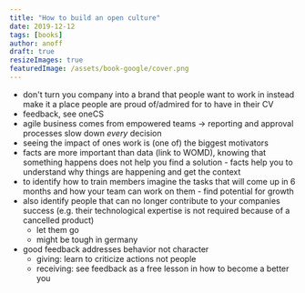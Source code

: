 ```yaml
---
title: "How to build an open culture"
date: 2019-12-12
tags: [books]
author: anoff
draft: true
resizeImages: true
featuredImage: /assets/book-google/cover.png
---
```



- don't turn you company into a brand that people want to work in instead make it a place people are proud of/admired for to have in their CV
- feedback, see oneCS
- agile business comes from empowered teams -> reporting and approval processes slow down *every* decision
- seeing the impact of ones work is (one of) the biggest motivators
- facts are more important than data (link to WOMD), knowing that something happens does not help you find a solution - facts help you to understand why things are happening and get the context
- to identify how to train members imagine the tasks that will come up in 6 months and how your team can work on them - find potential for growth
- also identify people that can no longer contribute to your companies success (e.g. their technological expertise is not required because of a cancelled product)
    - let them go
    - might be tough in germany
- good feedback addresses behavior not character
    - giving: learn to criticize actions not people
    - receiving: see feedback as a free lesson in how to become a better you
